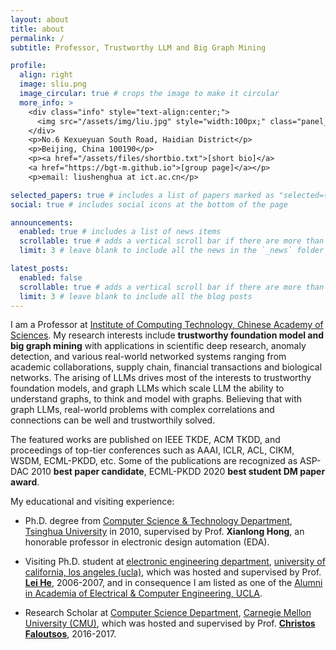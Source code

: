 ```yaml
---
layout: about
title: about
permalink: /
subtitle: Professor, Trustworthy LLM and Big Graph Mining

profile:
  align: right
  image: sliu.png
  image_circular: true # crops the image to make it circular
  more_info: >
    <div class="info" style="text-align:center;">
      <img src="/assets/img/liu.jpg" style="width:100px;" class="panel_cover_name_photo" />
    </div> 
    <p>No.6 Kexueyuan South Road, Haidian District</p>
    <p>Beijing, China 100190</p>
    <p><a href="/assets/files/shortbio.txt">[short bio]</a>
    <a href="https://bgt-m.github.io">[group page]</a></p> 
    <p>email: liushenghua at ict.ac.cn</p>

selected_papers: true # includes a list of papers marked as "selected={true}"
social: true # includes social icons at the bottom of the page

announcements:
  enabled: true # includes a list of news items
  scrollable: true # adds a vertical scroll bar if there are more than 3 news items
  limit: 3 # leave blank to include all the news in the `_news` folder

latest_posts:
  enabled: false
  scrollable: true # adds a vertical scroll bar if there are more than 3 new posts items
  limit: 3 # leave blank to include all the blog posts
---
```


I am a Professor at [Institute of Computing Technology, Chinese Academy of Sciences](https://www.ict.ac.cn/). My research interests include **trustworthy foundation model and big graph mining**
with applications in scientific deep research, anomaly detection, and various real-world networked systems ranging from academic collaborations, supply chain, financial transactions and biological networks.
The arising of LLMs drives most of the interests to trustworthy foundation models, and graph LLMs which scale LLM the ability to understand graphs, to think and model with graphs. Believing that with graph LLMs, real-world problems with complex correlations and connections can be well and trustworthily solved.

The featured works are published on IEEE TKDE, ACM TKDD, and proceedings of top-tier conferences such as AAAI, ICLR, ACL, CIKM, WSDM, ECML-PKDD, etc. Some of the publications are recognized as ASP-DAC 2010 **best paper candidate**, ECML-PKDD 2020 **best student DM paper award**.

My educational and visiting experience:

- Ph.D. degree from [Computer Science & Technology Department](http://www.tsinghua.edu.cn/publish/csen), [Tsinghua University](http://www.tsinghua.edu.cn) in 2010, supervised by Prof. **Xianlong Hong**, an honorable professor in electronic design automation (EDA).

- Visiting Ph.D. student at [electronic engineering department](http://www.ee.ucla.edu), [university of california, los angeles (ucla)](http://www.ucla.edu),
  which was hosted and supervised by Prof. [**Lei He**](http://eda.ee.ucla.edu/people/faculty.html), 2006-2007, and in consequence I am listed as one of the [Alumni in Academia of Electrical & Computer Engineering, UCLA](http://www.ee.ucla.edu/alumni-in-acedemia/).

- Research Scholar at [Computer Science Department](http://www.cs.cmu.edu), [Carnegie Mellon University (CMU)](http://www.cmu.edu), which was hosted and supervised by Prof. [**Christos Faloutsos**](http://www.cs.cmu.edu/~christos), 2016-2017.

